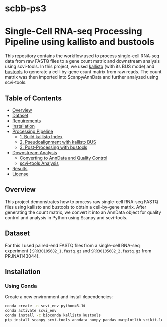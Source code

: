 # scbb-ps3
# Single-Cell RNA-seq Processing Pipeline using kallisto and bustools

This repository contains the workflow used to process single-cell RNA-seq data from raw FASTQ files to a gene count matrix and downstream analysis using scvi-tools. In this project, we used [kallisto](https://pachterlab.github.io/kallisto/) (with its BUS mode) and [bustools](https://bustools.github.io/) to generate a cell-by-gene count matrix from raw reads. The count matrix was then imported into Scanpy/AnnData and further analyzed using scvi-tools.

## Table of Contents

- [Overview](#overview)
- [Dataset](#dataset)
- [Requirements](#requirements)
- [Installation](#installation)
- [Processing Pipeline](#processing-pipeline)
  - [1. Build kallisto Index](#1-build-kallisto-index)
  - [2. Pseudoalignment with kallisto BUS](#2-pseudoalignment-with-kallisto-bus)
  - [3. Post-Processing with bustools](#3-post-processing-with-bustools)
- [Downstream Analysis](#downstream-analysis)
  - [Converting to AnnData and Quality Control](#converting-to-anndata-and-quality-control)
  - [scvi-tools Analysis](#scvi-tools-analysis)
- [Results](#results)
- [License](#license)

## Overview

This project demonstrates how to process raw single-cell RNA-seq FASTQ files using kallisto and bustools to obtain a cell-by-gene matrix. After generating the count matrix, we convert it into an AnnData object for quality control and analysis in Python using Scanpy and scvi-tools.

## Dataset

For this I used paired-end FASTQ files from a single-cell RNA-seq experiment ( `SRR30105682_1.fastq.gz` and `SRR30105682_2.fastq.gz` from PRJNA1143044). 


## Installation

### Using Conda

Create a new environment and install dependencies:
```bash
conda create -n scvi_env python=3.10
conda activate scvi_env
conda install -c bioconda kallisto bustools
pip install scanpy scvi-tools anndata numpy pandas matplotlib scikit-learn
